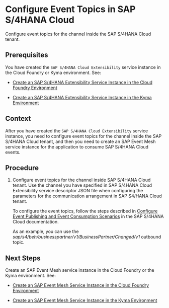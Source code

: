<!-- loiof5bbc57845ef47bab40d0da3ec754e79 -->

# Configure Event Topics in SAP S/4HANA Cloud

Configure event topics for the channel inside the SAP S/4HANA Cloud tenant.



<a name="loiof5bbc57845ef47bab40d0da3ec754e79__prereq_a4p_d4t_b4b"/>

## Prerequisites

Уou have created the `SAP S/4HANA Cloud Extensibility` service instance in the Cloud Foundry or Kyma environment. See:

-   [Create an SAP S/4HANA Extensibility Service Instance in the Cloud Foundry Environment](Create_an_SAP_S4HANA_Extensibility_Service_Instance_in_the_Cloud_Foundry_Environment_531a909.md)

-   [Create an SAP S/4HANA Extensibility Service Instance in the Kyma Environment](Create_an_SAP_S4HANA_Extensibility_Service_Instance_in_the_Kyma_Environment_55d876e.md)




## Context

After you have created the `SAP S/4HANA Cloud Extensibility` service instance, you need to configure event topics for the channel inside the SAP S/4HANA Cloud tenant, and then you need to create an SAP Event Mesh service instance for the application to consume SAP S/4HANA Cloud events.



## Procedure

1.  Configure event topics for the channel inside SAP S/4HANA Cloud tenant. Use the channel you have specified in SAP S/4HANA Cloud Extensibility service descriptor JSON file when configuring the parameters for the communication arrangement in SAP S4/HANA Cloud tenant.

    To configure the event topics, follow the steps described in [Configure Event Publishing and Event Consumption Scenarios](https://help.sap.com/viewer/0f69f8fb28ac4bf48d2b57b9637e81fa/2108.500/en-US/978b0394caf94e558f488282f68a8bcb.html) in the SAP S/4HANA Cloud documentation.

    As an example, you can use the *sap/s4/beh/businesspartner/v1/BusinessPartner/Changed/v1* outbound topic.




<a name="loiof5bbc57845ef47bab40d0da3ec754e79__postreq_jjk_j3h_vhb"/>

## Next Steps

Create an SAP Event Mesh service instance in the Cloud Foundry or the Kyma environment. See:

-   [Create an SAP Event Mesh Service Instance in the Cloud Foundry Environment](Create_an_SAP_Event_Mesh_Service_Instance_in_the_Cloud_Foundry_Environment_c2d4d87.md)

-   [Create an SAP Event Mesh Service Instance in the Kyma Environment](Create_an_SAP_Event_Mesh_Service_Instance_in_the_Kyma_Environment_3de02d2.md)


